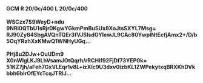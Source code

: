 #### GCM R 20/0c/400 L 20/0c/400
**WSCzx7S9WeyD+ndu**<br/>**9NRi0QTbU1sRjr0KgwYGkmPmBuSUx8XoJtsSXYL7Msg=**<br/>**RJ90Zy84SbgAVQnTQEr3fVJSIsdOYlewJL9CAc80YwplNtEcfjAmx2+/D/b5OqYRzhXxKMwQ1WNHyUGq...**<br/><br/>
**PHj8u2DJw+OuUDm9**<br/>**X0nWIgLKJ9LhVsamJOtQqrh/rRCHif92FjDf73YEP0k=**<br/>**51KZ7jh/aFeh7GxVLEqr1v8L+izXlc9U3dxv0izbKL1ZWPekytxqBRXKhDVkbbh6bIrOfEYcTcqJTRlJ...**